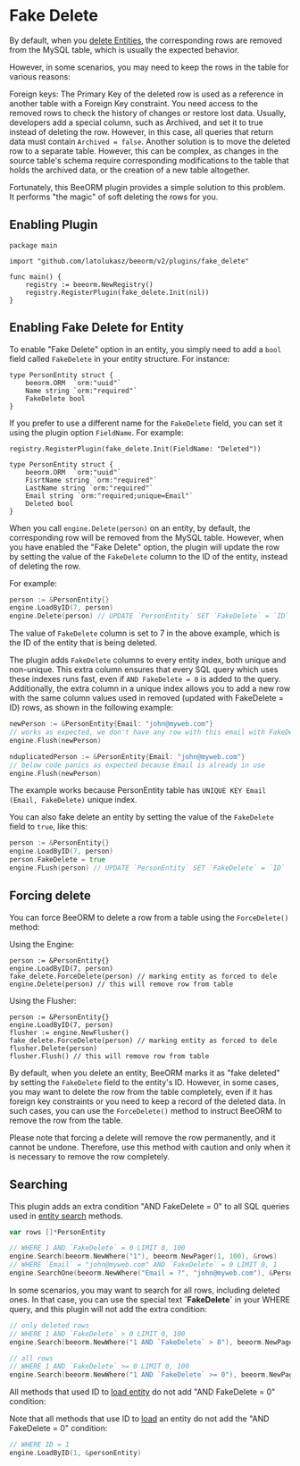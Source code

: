 # Fake Delete


By default, when you [delete Entities]((/guide/crud.html#deleting-entities)), the corresponding rows are removed from the MySQL table, which is usually the expected behavior.

However, in some scenarios, you may need to keep the rows in the table for various reasons:

Foreign keys: The Primary Key of the deleted row is used as a reference in another table with a Foreign Key constraint.
You need access to the removed rows to check the history of changes or restore lost data.
Usually, developers add a special column, such as Archived, and set it to true instead of deleting the row. However, in this case, all queries that return data must contain `Archived = false`. Another solution is to move the deleted row to a separate table. However, this can be complex, as changes in the source table's schema require corresponding modifications to the table that holds the archived data, or the creation of a new table altogether.

Fortunately, this BeeORM plugin provides a simple solution to this problem. It performs "the magic" of soft deleting the rows for you.

## Enabling Plugin

```go{7}
package main

import "github.com/latolukasz/beeorm/v2/plugins/fake_delete"

func main() {
    registry := beeorm.NewRegistry()
    registry.RegisterPlugin(fake_delete.Init(nil)) 
} 
```

## Enabling Fake Delete for Entity

To enable "Fake Delete" option in an entity, you simply need to add a `bool` field called `FakeDelete` in your entity structure. For instance:

```go{4}
type PersonEntity struct {
	beeorm.ORM  `orm:"uuid"`
	Name string `orm:"required"`
	FakeDelete bool
}
```

If you prefer to use a different name for the `FakeDelete` field, you can set it using the plugin option `FieldName`. For example:

```go{1,8}
registry.RegisterPlugin(fake_delete.Init(FieldName: "Deleted")) 

type PersonEntity struct {
	beeorm.ORM  `orm:"uuid"`
	FisrtName string `orm:"required"`
	LastName string `orm:"required"`
	Email string `orm:"required;unique=Email"`
	Deleted bool
}
```

When you call `engine.Delete(person)` on an entity, by default, the corresponding row will be removed from the MySQL table. However, when you have enabled the "Fake Delete" option, the plugin will update the row by setting the value of the `FakeDelete` column to the ID of the entity, instead of deleting the row.

For example:

```go
person := &PersonEntity{}
engine.LoadByID(7, person)
engine.Delete(person) // UPDATE `PersonEntity` SET `FakeDelete` = `ID`
```

The value of `FakeDelete` column is set to 7 in the above example, which is the ID of the entity that is being deleted.

The plugin adds `FakeDelete` columns to every entity index, both unique and non-unique. This extra column ensures that every SQL query which uses these indexes runs fast, even if `AND FakeDelete = 0` is added to the query. Additionally, the extra column in a unique index allows you to add a new row with the same column values used in removed (updated with FakeDelete = ID) rows, as shown in the following example:

```go
newPerson := &PersonEntity{Email: "john@myweb.com"}
// works as expected, we don't have any row with this email with FakeDelete = 0
engine.Flush(newPerson) 

nduplicatedPerson := &PersonEntity{Email: "john@myweb.com"}
// below code panics as expected because Email is already in use
engine.Flush(newPerson) 
```

The example works because PersonEntity table has `UNIQUE KEY Email (Email, FakeDelete)` unique index.

You can also fake delete an entity by setting the value of the `FakeDelete` field to `true`, like this:

```go
person := &PersonEntity{}
engine.LoadByID(7, person)
person.FakeDelete = true
engine.FLush(person) // UPDATE `PersonEntity` SET `FakeDelete` = `ID`
```

## Forcing delete

You can force BeeORM to delete a row from a table using the `ForceDelete()` method:

Using the Engine:

```go{3-4}
person := &PersonEntity{}
engine.LoadByID(7, person)
fake_delete.ForceDelete(person) // marking entity as forced to dele
engine.Delete(person) // this will remove row from table
```

Using the Flusher:

```go{4-6}
person := &PersonEntity{}
engine.LoadByID(7, person)
flusher := engine.NewFlusher()
fake_delete.ForceDelete(person) // marking entity as forced to dele
flusher.Delete(person)
flusher.Flush() // this will remove row from table
```

By default, when you delete an entity, BeeORM marks it as "fake deleted" by setting the `FakeDelete` field to the entity's ID. However, in some cases, you may want to delete the row from the table completely, even if it has foreign key constraints or you need to keep a record of the deleted data. In such cases, you can use the `ForceDelete()` method to instruct BeeORM to remove the row from the table.

Please note that forcing a delete will remove the row permanently, and it cannot be undone. Therefore, use this method with caution and only when it is necessary to remove the row completely.

## Searching

This plugin adds an extra condition "AND FakeDelete = 0" to all SQL queries used in [entity search](/guide/search.html) methods.

```go
var rows []*PersonEntity

// WHERE 1 AND `FakeDelete` = 0 LIMIT 0, 100
engine.Search(beeorm.NewWhere("1"), beeorm.NewPager(1, 100), &rows)
// WHERE `Email` = "john@myweb.com" AND `FakeDelete` = 0 LIMIT 0, 1
engine.SearchOne(beeorm.NewWhere("Email = ?", "john@myweb.com"), &PersonEntity{})
```

In some scenarios, you may want to search for all rows, including deleted ones. In that case, you can use the special text **\`FakeDelete\`** in your WHERE query, and this plugin will not add the extra condition:

```go
// only deleted rows
// WHERE 1 AND `FakeDelete` > 0 LIMIT 0, 100
engine.Search(beeorm.NewWhere("1 AND `FakeDelete` > 0"), beeorm.NewPager(1, 100), &rows)

// all rows
// WHERE 1 AND `FakeDelete` >= 0 LIMIT 0, 100
engine.Search(beeorm.NewWhere("1 AND `FakeDelete` >= 0"), beeorm.NewPager(1, 100), &rows)
```

All methods that used ID to [load entity](/guide/crud.html#loading-entities) do not add "AND FakeDelete = 0"
condition:

Note that all methods that use ID to [load](/guide/crud.html#loading-entities) an entity do not add the "AND FakeDelete = 0" condition:

```go
// WHERE ID = 1
engine.LoadByID(1, &personEntity)
```
